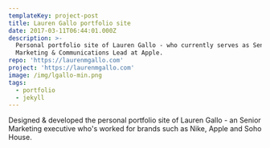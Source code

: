 ```yaml
---
templateKey: project-post
title: Lauren Gallo portfolio site
date: 2017-03-11T06:44:01.000Z
description: >-
  Personal portfolio site of Lauren Gallo - who currently serves as Senior Brand
  Marketing & Communications Lead at Apple.
repo: 'https://laurenmgallo.com'
project: 'https://laurenmgallo.com'
image: /img/lgallo-min.png
tags:
  - portfolio
  - jekyll
---
```

Designed & developed the personal portfolio site of Lauren Gallo - an Senior Marketing executive who's worked for brands such as Nike, Apple and Soho House.
